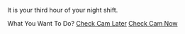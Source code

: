 It is your third hour of your night shift.



What You Want To Do?
[Check Cam Later](../Hstat/option/check-cam-wrong.md)
[Check Cam Now](../Hstat/option/check-the-cam2.md)

